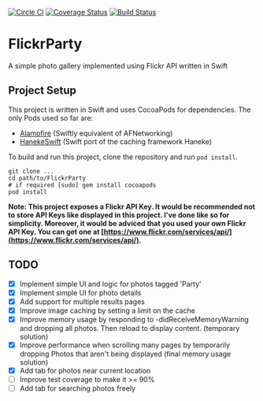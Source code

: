 [![Circle CI](https://circleci.com/gh/gtranchedone/FlickrParty.svg?style=svg)](https://circleci.com/gh/gtranchedone/FlickrParty)
[![Coverage Status](https://coveralls.io/repos/gtranchedone/FlickrParty/badge.svg?branch=master&service=github)](https://coveralls.io/github/gtranchedone/FlickrParty?branch=master)
[![Build Status](https://travis-ci.org/gtranchedone/FlickrParty.svg?branch=develop)](https://travis-ci.org/gtranchedone/FlickrParty)

# FlickrParty
A simple photo gallery implemented using Flickr API written in Swift

## Project Setup

This project is written in Swift and uses CocoaPods for dependencies. The only Pods used so far are:

* [Alamofire](https://github.com/Alamofire/Alamofire) (Swiftly equivalent of AFNetworking)
* [HanekeSwift](https://github.com/Haneke/HanekeSwift) (Swift port of the caching framework Haneke)

To build and run this project, clone the repository and run `pod install`.

    git clone ...
    cd path/to/FlickrParty
    # if required [sudo] gem install cocoapods
    pod install

**Note: This project exposes a Flickr API Key. It would be recommended not to store API Keys like displayed in this project. I've done like so for simplicity.
Moreover, it would be adviced that you used your own Flickr API Key. You can get one at [https://www.flickr.com/services/api/](https://www.flickr.com/services/api/).**

## TODO

- [x] Implement simple UI and logic for photos tagged 'Party'
- [x] Implement simple UI for photo details
- [x] Add support for multiple results pages
- [x] Improve image caching by setting a limit on the cache
- [x] Improve memory usage by responding to -didReceiveMemoryWarning and dropping all photos. Then reload to display content. (temporary solution)
- [x] Improve performance when scrolling many pages by temporarily dropping Photos that aren't being displayed (final memory usage solution)
- [x] Add tab for photos near current location
- [ ] Improve test coverage to make it >= 90%
- [ ] Add tab for searching photos freely
